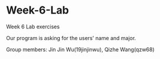 # Week-6-Lab
Week 6 Lab exercises

Our program is asking for the users' name and major.

Group members: Jin Jin Wu(19jinjinwu), Qizhe Wang(qzw68)
